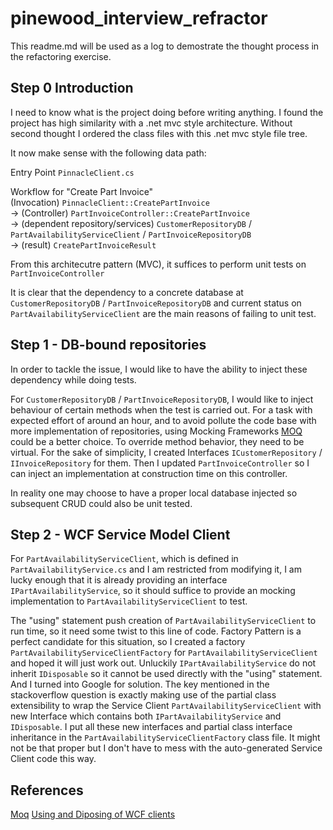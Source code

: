 # pinewood_interview_refractor
This readme.md will be used as a log to demostrate the thought process in the refactoring exercise.

## Step 0 Introduction
I need to know what is the project doing before writing anything.
I found the project has high similarity with a .net mvc style architecture.
Without second thought I ordered the class files with this .net mvc style file tree.

It now make sense with the following data path:

Entry Point `PinnacleClient.cs`

Workflow for "Create Part Invoice"  
(Invocation) `PinnacleClient::CreatePartInvoice`  
-> (Controller) `PartInvoiceController::CreatePartInvoice`  
-> (dependent repository/services) `CustomerRepositoryDB` / `PartAvailabilityServiceClient` / `PartInvoiceRepositoryDB`  
-> (result)
`CreatePartInvoiceResult`

From this architecutre pattern (MVC),
it suffices to perform unit tests on `PartInvoiceController`  

It is clear that the dependency to a concrete database at `CustomerRepositoryDB` / `PartInvoiceRepositoryDB` and current status on `PartAvailabilityServiceClient` are the main reasons of failing to unit test.

## Step 1 - DB-bound repositories
In order to tackle the issue, I would like to have the ability to inject these dependency while doing tests.

For `CustomerRepositoryDB` / `PartInvoiceRepositoryDB`, 
I would like to inject behaviour of certain methods when the test is carried out.
For a task with expected effort of around an hour, 
and to avoid pollute the code base with more implementation of repositories,
using Mocking Frameworks [MOQ](#moq) could be a better choice.
To override method behavior,
they need to be virtual.
For the sake of simplicity,
I created Interfaces `ICustomerRepository` / `IInvoiceRepository`  for them.
Then I updated `PartInvoiceController` so I can inject an implementation at construction time on this controller.  

In reality one may choose to have a proper local database injected so subsequent CRUD could also be unit tested.

## Step 2 - WCF Service Model Client
For `PartAvailabilityServiceClient`,
which is defined in `PartAvailabilityService.cs` and I am restricted from modifying it,
I am lucky enough that it is already providing an interface `IPartAvailabilityService`,
so it should suffice to provide an mocking implementation to `PartAvailabilityServiceClient` to test.

The "using" statement push creation of `PartAvailabilityServiceClient` to run time,
so it need some twist to this line of code.
Factory Pattern is a perfect candidate for this situation,
so I created a factory `PartAvailabilityServiceClientFactory` for `PartAvailabilityServiceClient` and hoped it will just work out.
Unluckily `IPartAvailabilityService` do not inherit `IDisposable` so it cannot be used directly with the "using" statement.
And I turned into Google for solution.
The key mentioned in the stackoverflow question is exactly making use of the partial class extensibility to wrap the Service Client `PartAvailabilityServiceClient` with new Interface which contains both `IPartAvailabilityService` and `IDisposable`.
I put all these new interfaces and partial class interface inheritance in the `PartAvailabilityServiceClientFactory` class file.
It might not be that proper but I don't have to mess with the auto-generated Service Client code this way.

## References
[Moq](https://github.com/Moq/moq4/wiki/Quickstart)
[Using and Diposing of WCF clients](https://coding.abel.nu/2012/02/using-and-disposing-of-wcf-clients/)
